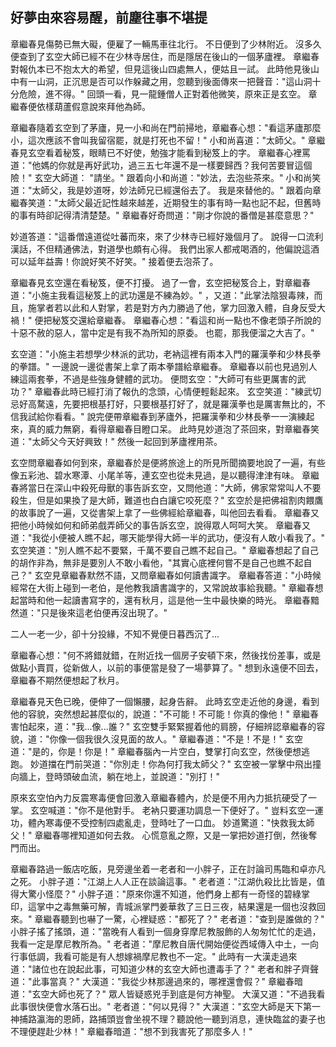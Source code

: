 好夢由來容易醒，前塵往事不堪提
------------------------------

章繼春見傷勢已無大礙，便雇了一輛馬車往北行。
不日便到了少林附近。
沒多久便查到了玄空大師已經不在少林寺居住，而是隱居在後山的一個茅廬裡。
章繼春對報仇本已不抱太大的希望，但見這後山四處無人，便姑且一試。
此時他見後山中有一山洞，正沉思是否可以作躲藏之用，忽聽到後面傳來一把聲音："這山洞十分危險，進不得。"
回頭一看，見一龍鍾僧人正對着他微笑，原來正是玄空。
章繼春便依樣葫蘆假意說來拜他為師。

章繼春隨着玄空到了茅廬，見一小和尚在門前掃地，章繼春心想："看這茅廬那麼小，這次應該不會叫我留宿罷，就是打死也不留！"
小和尚喜道："太師父。"
章繼春見玄空看着秘笈，眼睛已不好使，勉強才能看到秘笈上的字。
章繼春心裡罵道："他媽的你就是再好武功，過三五七年還不是一樣要歸西？我何苦要冒這個險！"
玄空大師道：
"請坐。"
跟着向小和尚道："妙法，去泡些茶來。"
小和尚笑道："太師父，我是妙道呀，妙法師兄已經還俗去了。
我是來替他的。"
跟着向章繼春笑道："太師父最近記性越來越差，近期發生的事有時一點也記不起，但舊時的事有時卻記得清清楚楚。"
章繼春好奇問道："剛才你說的番僧是甚麼意思？"

妙道答道："這番僧遠道從吐蕃而來，來了少林寺已經好幾個月了。
說得一口流利漢話，不但精通佛法，對道學也頗有心得。
我們出家人都戒喝酒的，他偏說這酒可以延年益壽！你說好笑不好笑。"
接着便去泡茶了。

章繼春見玄空還在看秘笈，便不打擾。
過了一會，玄空把秘笈合上，對章繼春道："小施主我看這秘笈上的武功還是不練為妙。"
，又道："此掌法陰狠毒辣，而且，施掌者若以此和人對掌，若是對方內力勝過了他，掌力回激入體，自身反受大禍！"
便把秘笈交還給章繼春。
章繼春心想："看這和尚一點也不像老頭子所說的十惡不赦的惡人，當中定是有我不為所知的原委。
也罷，那我便溜之大吉了。"

玄空道："小施主若想學少林派的武功，老衲這裡有兩本入門的羅漢拳和少林長拳的拳譜。"
一邊說一邊從書架上拿了兩本拳譜給章繼春。
章繼春以前也見過別人練這兩套拳，不過是些強身健體的武功。
便問玄空："大師可有些更厲害的武功？"
章繼春此時已經打消了報仇的念頭，心情便輕鬆起來。
玄空笑道："練武切忌好高騖遠，先要把根基打好，只要根基打好了，就是羅漢拳也是厲害無比的，不信我試給你看看。"
說完便帶章繼春到茅廬外，把羅漢拳和少林長拳一一演練起來，真的威力無窮，看得章繼春目瞪口呆。
此時見妙道泡了茶回來，對章繼春笑道："太師父今天好興致！"
然後一起回到茅廬裡用茶。

玄空問章繼春如何到來，章繼春於是便將旅途上的所見所聞摘要地說了一遍，有些像五彩池、碧水寒潭、小尾羊等，連玄空也從未見過，是以聽得津津有味。
章繼春將當日在深山中殺死母獸的事告訴玄空，又問他道："大師，佛家常常叫人不要殺生，但是如果換了是大師，難道也白白讓它咬死麼？"
玄空於是把佛祖割肉餵鷹的故事說了一遍，又從書架上拿了一些佛經給章繼春，叫他回去看看。
章繼春又把他小時候如何和師弟戲弄師父的事告訴玄空，說得眾人呵呵大笑。
章繼春又道："我從小便被人瞧不起，哪天能學得大師一半的武功，便沒有人敢小看我了。"
玄空笑道："別人瞧不起不要緊，千萬不要自己瞧不起自己。"
章繼春想起了自己的胡作非為，無非是要別人不敢小看他，"其實心底裡何嘗不是自己也瞧不起自己？"
玄空見章繼春默然不語，又問章繼春如何讀書識字。
章繼春答道："小時候經常在大街上碰到一老伯，是他教我讀書識字的，又常說故事給我聽。"
章繼春想起當時和他一起讀書寫字的，還有秋月，這是他一生中最快樂的時光。
章繼春黯然道："只是後來這老伯便再沒出現了。"

二人一老一少，卻十分投緣，不知不覺便日暮西沉了...

章繼春心想："何不將錯就錯，在附近找一個房子安頓下來，然後找份差事，或是做點小賣買，從新做人，以前的事便當是發了一場夢算了。"
想到永遠便不回去，章繼春不期然便想起了秋月。

章繼春見天色已晚，便伸了一個懶腰，起身告辭。
此時玄空走近他的身邊，看到他的容貌，突然想起甚麼似的，說道："不可能！不可能！你真的像他！"
章繼春害怕起來，道："我...像...誰？"
玄空雙手緊緊握着他的肩膀，仔細辨認章繼春的容貌，道："你像一個我很久沒見面的故人。"
章繼春道："不是！不是！"
玄空道："是的，你是！你是！"
章繼春腦內一片空白，雙掌打向玄空，然後便想逃跑。
妙道擋在門前哭道："你別走！你為何打我太師父？"
玄空被一掌擊中飛出撞向牆上，登時頭破血流，躺在地上，並說道："別打！"

原來玄空怕內力反震寒毒便會回激入章繼春體內，於是便不用內力抵抗硬受了一掌。
玄空喊道："你不是他對手。
老衲只要運功調息一下便好了。"
豈料玄空一運功，體內寒毒便不受控制四處亂走，登時吐了一口血。
妙道驚道："快救我太師父！"
章繼春哪裡知道如何去救。
心慌意亂之際，又是一掌把妙道打倒，然後奪門而出。

章繼春路過一飯店吃飯，見旁邊坐着一老者和一小胖子，正在討論司馬臨和卓亦凡之死。
小胖子道："江湖上人人正在談論這事。"
老者道："江湖仇殺比比皆是，值得大驚小怪麼？"
小胖子道："原來你還不知道，他們身上都有一奇怪的碧綠掌印，這掌中之毒無藥可解，青城派掌門姜華救了三日三夜，結果還是一個也沒救回來。"
章繼春聽到也嚇了一驚，心裡疑惑："都死了？"
老者道："查到是誰做的？"
小胖子搖了搖頭，道："當晚有人看到一個身穿摩尼教服飾的人匆匆忙忙的走過，我看一定是摩尼教所為。"
老者道："摩尼教自唐代開始便從西域傳入中土，一向行事低調，我看可能是有人想嫁禍摩尼教也不一定。"
此時有一大漢走過來道："諸位也在說起此事，可知道少林的玄空大師也遭毒手了？"
老者和胖子齊聲道："此事當真？"
大漢道："我從少林那邊過來的，哪裡還會假？"
章繼春暗道："玄空大師也死了？"
眾人皆疑惑兇手到底是何方神聖。
大漢又道："不過我看此事很快便會水落石出。"
老者道："何以見得？"
大漢道："玄空大師是天下第一神捕路瀛海的恩師，路捕頭豈會坐視不理？聽說他一聽到消息，連快臨盆的妻子也不理便趕赴少林！"
章繼春暗道："想不到我害死了那麼多人！"